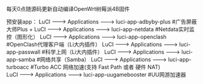 每天0点随源码更新自动编译OpenWrt树莓派4B固件

预安装app：
LuCI ---> Applications ---> luci-app-adbyby-plus   #广告屏蔽大师Plus +
LuCI ---> Applications ---> luci-app-netdata  #Netdata实时监控（图形化）
LuCI ---> Applications ---> luci-app-openclash  #OpenClash代理客户端（Li大内插件）
LuCI ---> Applications ---> luci-app-passwall  #科学上网（Li大内插件）
LuCI ---> Applications ---> luci-app-samba   #网络共享（Samba）
LuCI ---> Applications ---> luci-app-turboacc   #Turbo ACC 网络加速(支持 Fast Path 或者 硬件 NAT)  
LuCI ---> Applications ---> luci-app-uugamebooster  #UU网游加速器
